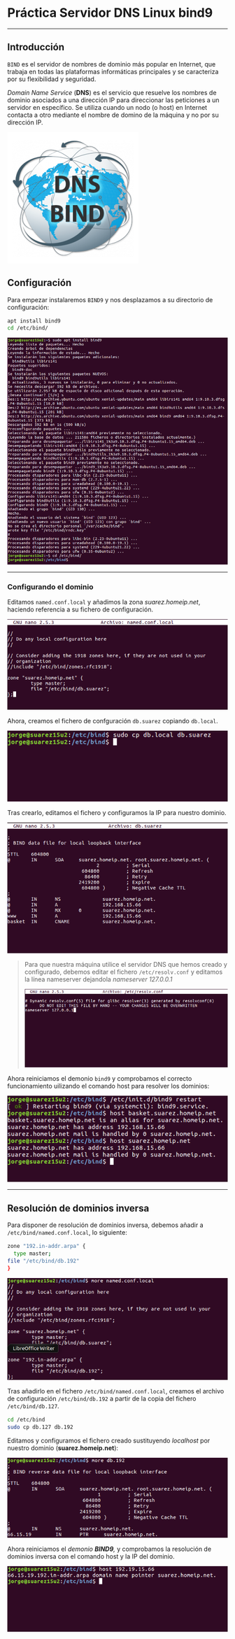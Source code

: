 
# Práctica Servidor DNS Linux bind9

---

## Introducción

`BIND` es el servidor de nombres de dominio más popular en Internet, que trabaja en todas las plataformas informáticas principales y se caracteriza por su flexibilidad y seguridad.

*Domain Name Service* (**DNS**) es el servicio que resuelve los nombres de dominio asociados a una dirección IP para direccionar las peticiones a un servidor en específico. Se utiliza cuando un nodo (o host) en Internet contacta a otro mediante el nombre de domino de la máquina y no por su dirección IP.

![Imagen introductoria](./images/dns-bind.png)

## Configuración

Para empezar instalaremos `BIND9` y nos desplazamos a su directorio de configuración:

~~~bash
apt install bind9
cd /etc/bind/
~~~

![](./images/install-bind.png)

---

### Configurando el dominio

Editamos `named.conf.local` y añadimos la zona *suarez.homeip.net*, haciendo referencia a su fichero de configuración.

![](./images/nombre-zona.png)

Ahora, creamos el fichero de confguración `db.suarez` copiando `db.local`.

![](./images/copiar-local.png)

Tras crearlo, editamos el fichero y configuramos la IP para nuestro dominio.

![](./images/configurar-suarez.png)

> Para que nuestra máquina utilice el servidor DNS que hemos creado y configurado, debemos editar el fichero `/etc/resolv.conf` y editamos la línea nameserver dejandola *nameserver 127.0.0.1*
>
>![](./images/resolv-conf.png)

Ahora reiniciamos el demonio `bind9` y comprobamos el correcto funcionamiento uilizando el comando host para resolver los dominios:

![](./images/restart-host.png)

---

## Resolución de dominios inversa

Para disponer de resolución de dominios inversa, debemos añadir a `/etc/bind/named.conf.local`, lo siguiente:

~~~bash
zone "192.in-addr.arpa" {
  type master;
file "/etc/bind/db.192"
}
~~~

![](./images/zona-inversa.png)

Tras añadirlo en el fichero `/etc/bind/named.conf.local`, creamos el archivo de configuración `/etc/bind/db.192` a partir de la copia del fichero `/etc/bind/db.127`.

~~~bash
cd /etc/bind
sudo cp db.127 db.192
~~~

Editamos y configuramos el fichero creado sustituyendo *localhost* por nuestro dominio (**suarez.homeip.net**):

![](./images/db-192.png)

Ahora reiniciamos el *demonio **BIND9**,* y comprobamos la resolución de dominios inversa con el comando host y la IP del dominio.

![](./images/host-inversa.png)
